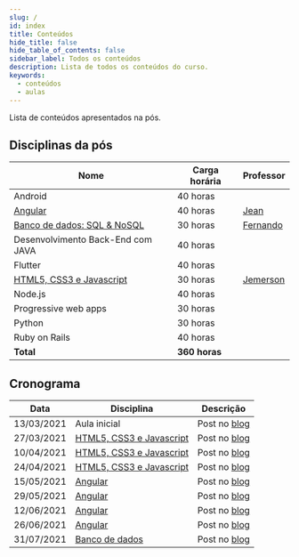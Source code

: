 ```yaml
---
slug: /
id: index
title: Conteúdos
hide_title: false
hide_table_of_contents: false
sidebar_label: Todos os conteúdos
description: Lista de todos os conteúdos do curso.
keywords:
  - conteúdos
  - aulas
---
```


Lista de conteúdos apresentados na pós. 

## Disciplinas da pós

|Nome|Carga horária|Professor|
|-|-|-|
|Android|40 horas| |
|[Angular](./angular)|40 horas|[Jean](/professores/jean) |
|[Banco de dados: SQL & NoSQL](./banco-de-dados)|30 horas|[Fernando](/professores/fernando) |
|Desenvolvimento Back-End com JAVA|40 horas| |
|Flutter|40 horas| |
|[HTML5, CSS3 e Javascript](./html-css-js)|	30 horas|[Jemerson](/professores/jemerson) |
|Node.js|40 horas| |
|Progressive web apps|30 horas| |
|Python|30 horas| |
|Ruby on Rails|40 horas| |
|**Total**|**360 horas**| |

## Cronograma

|Data|Disciplina|Descrição|
|-|-|-|
|13/03/2021|Aula inicial|Post no [blog](/blog/1)|
|27/03/2021|[HTML5, CSS3 e Javascript](./html-css-js)|Post no [blog](/blog/2)|
|10/04/2021|[HTML5, CSS3 e Javascript](./html-css-js)|Post no [blog](/blog/3)|
|24/04/2021|[HTML5, CSS3 e Javascript](./html-css-js)|Post no [blog](/blog/4)|
|15/05/2021|[Angular](./angular)|Post no [blog](/blog/5)|
|29/05/2021|[Angular](./angular)|Post no [blog](/blog/6)|
|12/06/2021|[Angular](./angular)|Post no [blog](/blog/7)|
|26/06/2021|[Angular](./angular)|Post no [blog](/blog/8)|
|31/07/2021|[Banco de dados](./banco-de-dados)|Post no [blog](/blog/9)|
